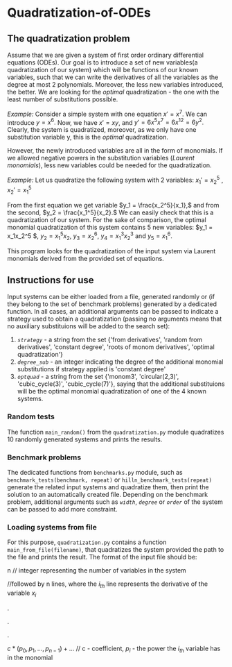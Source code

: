 # Quadratization-of-ODEs

## The quadratization problem

Assume that we are given a system of first order ordinary differential equations (ODEs). Our goal is to introduce a set of new variables(a quadratization of our system)
which will be functions of our known variables, such that we can write the derivatives of all the variables as the degree at most 2 polynomials. Moreover, the less new 
variables introduced, the better. We are looking for the *optimal* quadratization - the one with the least number of substitutions possible.

*Example:* Consider a simple system with one equation $x' = x^7.$ We can introduce $y = x^6.$ Now, we have $x' = xy,$ and $y' = 6x^5x^7 = 6x^{12} = 6y^2.$ Clearly, the
system is quadratized, moreover, as we only have one substitution variable y, this is the *optimal* quadratization.

However, the newly introduced variables are all in the form of monomials. If we allowed negative powers in the substitution variables (*Laurent monomials*), less new 
variables could be needed for the quadratization.

*Example:* Let us quadratize the following system with 2 variables:
$x_1' = x_2^5$ ,  $x_2' = x_1^5$
  

From the first equation we get variable $y_1 = \frac{x_2^5}{x_1},$ and from the second, $y_2 = \frac{x_1^5}{x_2}.$ We can easily check that this is a quadratization 
of our system. For the sake of comparison, the optimal monomial quadratization of this system contains 5 new variables: $y_1 = x_1x_2^5 $, $y_2 = x_1^5x_2$, $y_3 = x_2^6$, $y_4 = x_1^3x_2^3$ and $y_5 = x_1^6.$ 

This program looks for the quadratization of the input system via Laurent monomials derived from the provided set of equations.

## Instructions for use

Input systems can be either loaded from a file, generated randomly or (if they belong to the set of benchmark problems) generated by a dedicated function. In all cases,
an additional arguments can be passed to indicate a strategy used to obtain a quadratization (passing no arguments means that no auxiliary substituions will be added to the search set):
1. *`strategy`* - a string from the set {'from derivatives', 'random from derivatives', 'constant degree', 'roots of monom derivatives', 'optimal quadratization'}
2. *`degree_sub`* - an integer indicating the degree of the additional monomial substitutions if strategy applied is 'constant degree'
3. *`optquad`* - a string from the set {'monom3', 'circular(2,3)', 'cubic_cycle(3)', 'cubic_cycle(7)'}, saying that the additional substituions will be the optimal monomial 
quadratization of one of the 4 known systems.

### Random tests
The function `main_random()` from the `quadratization.py` module quadratizes 10 randomly generated systems and prints the results.

### Benchmark problems
The dedicated functions from `benchmarks.py` module, such as `benchmark_tests(benchmark, repeat)` or `hilln_benchmark_tests(repeat)` generate the related input systems and quadratize them, then print the solution to an automatically created file. Depending on the benchmark problem, additional arguments such as *`width`*, *`degree`* 
or *`order`* of the system can be passed to add more constraint.

### Loading systems from file
For this purpose, `quadratization.py` contains a function `main_from_file(filename)`, that quadratizes the system provided the path to the file and prints the result.
The format of the input file should be:

n // integer representing the number of variables in the system

//followed by n lines, where the $i_{th}$ line represents the derivative of the variable $x_i$

.

.

.

$c*(p_0, p_1, ..., p_{n-1}) + ...$ // c - coefficient, $p_i$ - the power the $i_{th}$ variable has in the monomial
